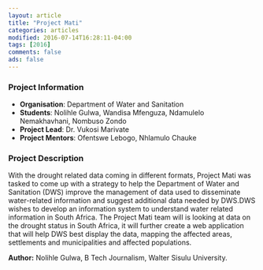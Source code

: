 ```yaml
---
layout: article
title: "Project Mati"
categories: articles
modified: 2016-07-14T16:28:11-04:00
tags: [2016]
comments: false
ads: false
---
```


<!-- {% include toc.html %} -->

### Project Information

* **Organisation**: Department of Water and Sanitation
* **Students**: Nolihle Gulwa, Wandisa Mfenguza, Ndamulelo Nemakhavhani, Nombuso Zondo
* **Project Lead**: Dr. Vukosi Marivate
* **Project Mentors**: Ofentswe Lebogo, Nhlamulo Chauke

### Project Description

With the drought related data coming in different formats, Project Mati was tasked to come up with a strategy to help the Department of Water and Sanitation (DWS) improve the management of data used to disseminate water-related information and suggest additional data needed by DWS.DWS wishes to develop an information system to understand water related information in South Africa.  The Project Mati team will is looking at data on the drought status in South Africa, it will further create a web application that will help DWS best display the data, mapping the affected areas, settlements and municipalities and affected populations.

**Author:** Nolihle Gulwa, B Tech Journalism, Walter Sisulu University.
